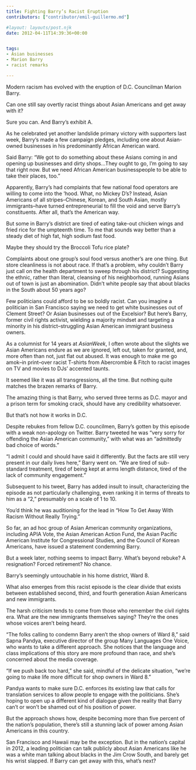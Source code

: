 ```yaml
---
title: Fighting Barry’s Racist Eruption
contributors: ["contributor/emil-guillermo.md"]

#layout: layouts/post.njk
date: 2012-04-11T14:39:36+00:00


tags:
- Asian businesses
- Marion Barry
- racist remarks

---
```


Modern racism has evolved with the eruption of D.C. Councilman Marion Barry.

Can one still say overtly racist things about Asian Americans and get away with it?

Sure you can. And Barry’s exhibit A.

As he celebrated yet another landslide primary victory with supporters last week, Barry’s made a few campaign pledges, including one about Asian-owned businesses in his predominantly African American ward.

Said Barry: “We got to do something about these Asians coming in and opening up businesses and dirty shops…They ought to go, I’m going to say that right now. But we need African American businesspeople to be able to take their places, too.”

Apparently, Barry’s had complaints that few national food operators are willing to come into the ‘hood. What, no Mickey D’s? Instead, Asian Americans of all stripes–Chinese, Korean, and South Asian, mostly immigrants–have turned entrepreneurial to fill the void and serve Barry’s constituents. After all, that’s the American way.

But some in Barry’s district are tired of eating take-out chicken wings and fried rice for the umpteenth time. To me that sounds way better than a steady diet of high fat, high sodium fast food.

Maybe they should try the Broccoli Tofu rice plate?

Complaints about one group’s soul food versus another’s are one thing. But store cleanliness is not about race. If that’s a problem, why couldn’t Barry just call on the health department to sweep through his district? Suggesting the ethnic, rather than literal, cleansing of his neighborhood, running Asians out of town is just an abomination. Didn’t white people say that about blacks in the South about 50 years ago?

Few politicians could afford to be so boldly racist. Can you imagine a politician in San Francisco saying we need to get white businesses out of Clement Street? Or Asian businesses out of the Excelsior? But here’s Barry, former civil rights activist, wielding a majority mindset and targeting a minority in his district–struggling Asian American immigrant business owners.

As a columnist for 14 years at _AsianWeek_, I often wrote about the slights we Asian Americans endure as we are ignored, left out, taken for granted, and, more often than not, just flat out abused. It was enough to make me go amok–in print–over racist T-shirts from Abercrombie & Fitch to racist images on TV and movies to DJs’ accented taunts.

It seemed like it was all transgressions, all the time. But nothing quite matches the brazen remarks of Barry.

The amazing thing is that Barry, who served three terms as D.C. mayor and a prison term for smoking crack, should have any credibility whatsoever.

But that’s not how it works in D.C.

Despite rebukes from fellow D.C. councilmen, Barry’s gotten by this episode with a weak non-apology on Twitter. Barry tweeted he was “very sorry for offending the Asian American community,” with what was an “admittedly bad choice of words.”

“I admit I could and should have said it differently. But the facts are still very present in our daily lives here,” Barry went on. “We are tired of sub-standard treatment, tired of being kept at arms length distance, tired of the lack of community engagement.”

Subsequent to his tweet, Barry has added insult to insult, characterizing the episode as not particularly challenging, even ranking it in terms of threats to him as a “2,” presumably on a scale of 1 to 10.

You’d think he was auditioning for the lead in “How To Get Away With Racism Without Really Trying.”

So far, an ad hoc group of Asian American community organizations, including APIA Vote, the Asian American Action Fund, the Asian Pacific American Institute for Congressional Studies, and the Council of Korean Americans, have issued a statement condemning Barry.

But a week later, nothing seems to impact Barry. What’s beyond rebuke? A resignation? Forced retirement? No chance.

Barry’s seemingly untouchable in his home district, Ward 8.

What also emerges from this racist episode is the clear divide that exists between established second, third, and fourth generation Asian Americans and new immigrants.

The harsh criticism tends to come from those who remember the civil rights era. What are the new immigrants themselves saying? They’re the ones whose voices aren’t being heard.

“The folks calling to condemn Barry aren’t the shop owners of Ward 8,” said Sapna Pandya, executive director of the group Many Languages One Voice, who wants to take a different approach. She notices that the language and class implications of this story are more profound than race, and she’s concerned about the media coverage.

“If we push back too hard,” she said, mindful of the delicate situation, “we’re going to make life more difficult for shop owners in Ward 8.”

Pandya wants to make sure D.C. enforces its existing law that calls for translation services to allow people to engage with the politicians. She’s hoping to open up a different kind of dialogue given the reality that Barry can’t or won’t be shamed out of his position of power.

But the approach shows how, despite becoming more than five percent of the nation’s population, there’s still a stunning lack of power among Asian Americans in this country.

San Francisco and Hawaii may be the exception. But in the nation’s capital in 2012, a leading politician can talk publicly about Asian Americans like he was a white man talking about blacks in the Jim Crow South, and barely get his wrist slapped. If Barry can get away with this, what’s next?
